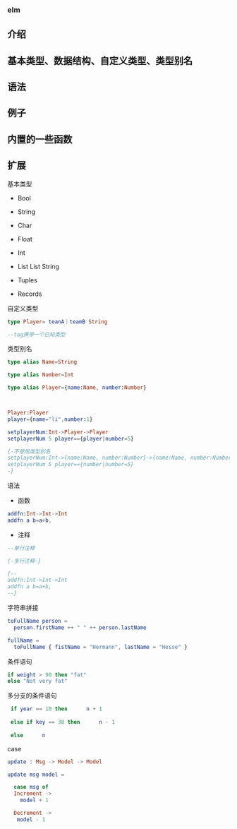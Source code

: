 ### elm

## 介绍

## 基本类型、数据结构、自定义类型、类型别名

## 语法

## 例子

## 内置的一些函数

## 扩展







基本类型

- Bool
- String
- Char
- Float
- Int



- List      List String
- Tuples
- Records



自定义类型

```elm
type Player= teanA｜teamB String

--tag携带一个已知类型
```



类型别名

```elm
type alias Name=String

type alias Number=Int

type alias Player={name:Name, number:Number}



Player:Player
player={name="li",number:1}

setplayerNum:Int->Player->Player
setplayerNum 5 player=={player|number=5}

{-不使用类型别名
setplayerNum:Int->{name:Name, number:Number}->{name:Name, number:Number}
setplayerNum 5 player=={number|number=5}
-}
```



语法

- 函数

```elm
addfn:Int->Int->Int
addfn a b=a+b,
```

- 注释

```elm
--单行注释

{-多行注释-}

{--
addfn:Int->Int->Int
addfn a b=a+b,
--}
```

字符串拼接

```elm
toFullName person =
  person.firstName ++ " " ++ person.lastName

fullName =
  toFullName { fistName = "Hermann", lastName = "Hesse" }
```

条件语句

```elm
if weight > 90 then "fat"
else "Not very fat"
```

多分支的条件语句

 

```elm
 if year == 10 then      n + 1   
 
 else if key == 38 then      n - 1   
 
 else      n
```



case

```elm
update : Msg -> Model -> Model

update msg model =

  case msg of
  Increment ->
    model + 1

  Decrement ->
   model - 1
```

